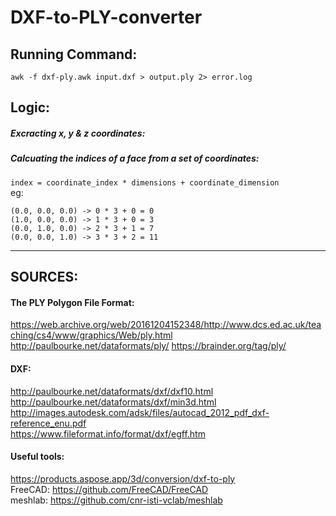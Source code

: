# DXF-to-PLY-converter  

## Running Command:  
``awk -f dxf-ply.awk input.dxf > output.ply 2> error.log``    


## Logic:  

##### Excracting x, y & z coordinates:  



##### Calcuating the indices of a face from a set of coordinates:  
``index = coordinate_index * dimensions + coordinate_dimension``   
eg:
```
(0.0, 0.0, 0.0) -> 0 * 3 + 0 = 0
(1.0, 0.0, 0.0) -> 1 * 3 + 0 = 3
(0.0, 1.0, 0.0) -> 2 * 3 + 1 = 7
(0.0, 0.0, 1.0) -> 3 * 3 + 2 = 11
```

---------------------------
## SOURCES:  
#### The PLY Polygon File Format:  

https://web.archive.org/web/20161204152348/http://www.dcs.ed.ac.uk/teaching/cs4/www/graphics/Web/ply.html  
http://paulbourke.net/dataformats/ply/ 
https://brainder.org/tag/ply/   

#### DXF:  
http://paulbourke.net/dataformats/dxf/dxf10.html  
http://paulbourke.net/dataformats/dxf/min3d.html  
http://images.autodesk.com/adsk/files/autocad_2012_pdf_dxf-reference_enu.pdf  
https://www.fileformat.info/format/dxf/egff.htm  



#### Useful tools:  
https://products.aspose.app/3d/conversion/dxf-to-ply  
FreeCAD: https://github.com/FreeCAD/FreeCAD  
meshlab: https://github.com/cnr-isti-vclab/meshlab  
